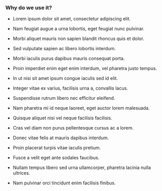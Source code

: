 ### Why do we use it?


- Lorem ipsum dolor sit amet, consectetur adipiscing elit.
- Nam feugiat augue a urna lobortis, eget feugiat nunc pulvinar.
- Morbi aliquet mauris non sapien blandit rhoncus quis et dolor.
- Sed vulputate sapien ac libero lobortis interdum.
- Morbi iaculis purus dapibus mauris consequat porta.
- Proin imperdiet enim eget enim interdum, vel pharetra justo tempus.


- In ut nisi sit amet ipsum congue iaculis sed id elit.
- Integer vitae ex varius, facilisis urna a, convallis lacus.
- Suspendisse rutrum libero nec efficitur eleifend.
- Nam pharetra mi id neque laoreet, eget auctor lorem malesuada.
- Quisque aliquet nisi vel neque facilisis facilisis.


- Cras vel diam non purus pellentesque cursus ac a lorem.
- Donec vitae felis at mauris dapibus interdum.
- Proin placerat turpis vitae iaculis pretium.


- Fusce a velit eget ante sodales faucibus.
- Nullam tempus libero sed urna ullamcorper, pharetra lacinia nulla ultrices.


- Nam pulvinar orci tincidunt enim facilisis finibus.
